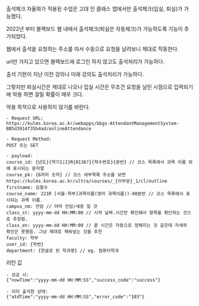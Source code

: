 출석체크 자율화가 적용된 수업은 고대 인 클래스 앱에서만 출석체크(입실, 퇴실)가 가능했다.

2022년 부터 블랙보드 웹 내에서 출석체크(퇴실은 자동체크)가 가능하도록 기능이 추가되었다.

웹에서 출석을 요청하는 주소를 따서 수동으로 요청을 날려보니 제대로 작동한다.

url만 가지고 있으면 블랙보드에 로그인 하지 않고도 출석처리가 가능하다.

출석 기한이 지난 이전 강의나 미래 강의도 출석처리가 가능하다. 

그렇지만 퇴실시간은 제대로 나오나 입실 시간은 무조건 요청을 날린 시점으로 입력되기에 악용 하면 걸릴 확률이 매우 크다.

악용 목적으로 사용하지 않기를 바란다.

```
- Request URL: 
https://kulms.korea.ac.kr/webapps/bbgs-AttendantManagementSystem-BB5d3914f35b4ad/onlineAttendance

- Request Method: 
POST 또는 GET

- payload: 
course_id: {년도}{학기1|2}R{0136?}{학수번호}{분반} // 코스 목록에서 과목 이름 위에 표시되는 문자열
course_pk: {6자리 숫자} // 코스 세부목록 주소를 보면 https://kulms.korea.ac.kr/ultra/courses/_{이부분}_1/cl/outline
firstname: 김철수
course_name: 221R [서울-학부]과목이름(영어 과목이름))-00분반 // 코스 목록에서 표시되는 과목 이름.
campus_nm: 안암 // 아마 안암/세종 일 것
class_st: yyyy-mm-dd HH:MM:00 // 시작 날짜.시간만 확인해서 항목을 확인하는 것으로 추정됨.
class_en: yyyy-mm-dd HH:MM:00 // 끝 시간은 자동으로 정해지는 것 같은데 자세히 확인은 못했음. 그냥 제대로 채워넣는 것을 추천
faculty: 학부
user_id: {학번}
department: {한글로 된 학과명} // eg. 컴퓨터학과
```

리턴 값
```
- 성공 시: 
{"nowTime":"yyyy-mm-dd HH:MM:SS","success_code":"success"}

- 이미 출석한 상태:
{"atdTime":"yyyy-mm-dd HH:MM:SS","error_code":"103"}
```